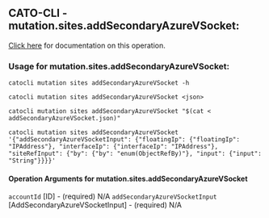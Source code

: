 
## CATO-CLI - mutation.sites.addSecondaryAzureVSocket:
[Click here](https://api.catonetworks.com/documentation/#mutation-addSecondaryAzureVSocket) for documentation on this operation.

### Usage for mutation.sites.addSecondaryAzureVSocket:

`catocli mutation sites addSecondaryAzureVSocket -h`

`catocli mutation sites addSecondaryAzureVSocket <json>`

`catocli mutation sites addSecondaryAzureVSocket "$(cat < addSecondaryAzureVSocket.json)"`

`catocli mutation sites addSecondaryAzureVSocket '{"addSecondaryAzureVSocketInput": {"floatingIp": {"floatingIp": "IPAddress"}, "interfaceIp": {"interfaceIp": "IPAddress"}, "siteRefInput": {"by": {"by": "enum(ObjectRefBy)"}, "input": {"input": "String"}}}}'`

#### Operation Arguments for mutation.sites.addSecondaryAzureVSocket ####
`accountId` [ID] - (required) N/A 
`addSecondaryAzureVSocketInput` [AddSecondaryAzureVSocketInput] - (required) N/A 
